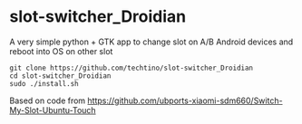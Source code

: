 # slot-switcher_Droidian
A very simple python + GTK app to change slot on A/B Android devices and reboot into OS on other slot

```
git clone https://github.com/techtino/slot-switcher_Droidian
cd slot-switcher_Droidian
sudo ./install.sh
```
Based on code from https://github.com/ubports-xiaomi-sdm660/Switch-My-Slot-Ubuntu-Touch
